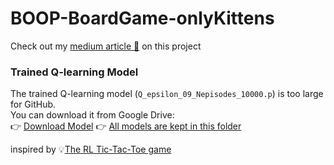 # BOOP-BoardGame-onlyKittens
Check out my [medium article 📖](https://medium.com/@houfuchen0702/rl-agent-to-play-boop-the-board-game-simplified-ver-part1-speedrun-graduation-d626a00bd911) on this project


### Trained Q-learning Model
The trained Q-learning model (`Q_epsilon_09_Nepisodes_10000.p`) is too large for GitHub.  
You can download it from Google Drive:  
👉 [Download Model](https://drive.google.com/file/d/1JQPmWxkrs9a1lfRCuh2FTFy0Imk_kYHe/view?usp=drive_link)
👉 [All models are kept in this folder](https://drive.google.com/drive/folders/1K6ULKCLHI3qg_Lyc5FZmM8nvd_747T50?usp=drive_link)



inspired by 💡[The RL Tic-Tac-Toe game](https://github.com/khpeek/Q-learning-Tic-Tac-Toe/tree/master) 



